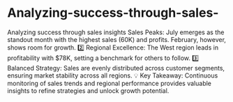 # Analyzing-success-through-sales-
Analyzing success through sales insights
 Sales Peaks: July emerges as the standout month with the highest sales (60K) and profits. February, however, shows room for growth.
2️⃣ Regional Excellence: The West region leads in profitability with $78K, setting a benchmark for others to follow.
3️⃣ Balanced Strategy: Sales are evenly distributed across customer segments, ensuring market stability across all regions.
💡 Key Takeaway: Continuous monitoring of sales trends and regional performance provides valuable insights to refine strategies and unlock growth potential. 
